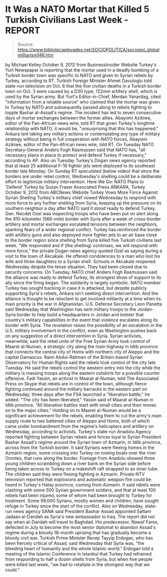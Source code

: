 # It Was a NATO Mortar that Killed 5 Turkish Civilians Last Week - REPORT

> Source: https://www.bibliotecapleyades.net/SOCIOPOLITICA/sociopol_globalmilitarism146.htm

by Michael Kelley
October 9, 2012
from
BusinessInsider Website
Turkey's Yurt Newspaper is reporting that the
mortar used in a deadly bombing of a Turkish border town was
specific to NATO and given to Syrian rebels by Turkey, according to RT.
Turkish Foreign Minister Ahmet Davutoglu
told state-run television on Oct. 6 that the five civilian deaths in a
Turkish border town on Oct. 3 were caused by a D30 type, 122mm artillery
shell, which is used by the Syrian army.
But Yurt's Editor-in-Chief, Merdan Yanardag,
cited "information from a reliable source" who claimed that the mortar was
given to Turkey by NATO and subsequently passed along to rebels fighting to
topple Bashar al-Assad's regime.
The incident has led to seven consecutive days
of mortar exchanges between the former allies.
Abayomi Azikiwe, editor of the Pan-African news
wire, told RT that given Turkey's longtime relationship with NATO, it would
be,
"unsurprising that this has happened."
Ankara isnt taking any military
actions or contemplating any type of military strategy without being in full
cooperation with NATO forces, Abayomi Azikiwe, editor of the
Pan-African news wire, told RT.
On Tuesday NATO Secretary-General Anders
Fogh Rasmussen
said that NATO has,
"all necessary plans in place to protect and defend
Turkey if necessary," according to AP.
Also on
Tuesday Turkey's Dogan news agency reported that at least 25 additional F-16
fighter jets were deployed to its southeast border late Monday.
On Sunday RT speculated (below video) that since
the borders are under rebel control, Wednesday's shelling could be a
deliberate effort to
legitimize military intervention.
Here We Go:
NATO Plans to 'Defend' Turkey
by Suzan Fraser
Associated Press
ANKARA, Turkey
October 9, 2012
from
ABCNews Website
Turkey Vows More Force
Against Syrian
Shelling
Turkey's military chief vowed Wednesday to
respond with more force to any further shelling from Syria, keeping up the
pressure on its southern neighbor a day after NATO said it stood ready to
defend Turkey.
Gen. Necdet Ozel was inspecting troops who have been put on alert
along the 910-kilometer (566-mile) border with Syria after a week of
cross-border artillery and mortar exchanges escalated tensions between the
neighbors, sparking fears of a wider regional conflict.
Turkey has reinforced the border with artillery
guns and also deployed more fighter jets to an air base close to the border
region since shelling from Syria killed five Turkish civilians last week.
"We responded and if (the shelling)
continues, we will respond with more force," the private Dogan news
agency quoted Ozel as saying during a visit to the town of Akcakale.
He offered condolences to a man who lost his
wife and three daughters to a Syrian shell.
Schools in Akcakale reopened Wednesday despite the tense situation. They had
been closed due to security concerns.
On Tuesday, NATO chief Anders Fogh Rasmussen said the alliance was
ready to defend Turkey, its strongest show of support to its ally since
the firing began.
The solidarity is largely symbolic. NATO member Turkey has sought backing in
case it is attacked, but despite publicly supporting Syria's rebels, Ankara
isn't seeking direct intervention. And the alliance is thought to be
reluctant to get involved militarily at a time when its main priority is the
war in Afghanistan.
U.S. Defense Secretary Leon Panetta said Wednesday that Washington
has sent military troops to the Jordan-Syria border to help build a
headquarters in Jordan and bolster that country's military capabilities in
the event that violence escalates along its border with Syria.
The revelation raises the possibility of an escalation in the U.S. military
involvement in the conflict, even as Washington pushes back on any
suggestion of a direct intervention in Syria.
Syrian activists, meanwhile, said the rebel units of the Free Syrian Army
took control of Maaret al-Numan, a strategic city along the main highway in
Idlib province that connects the central city of Homs with northern city of
Aleppo and the capital Damascus.
Rami Abdul-Rahman of the Britain-based Syrian Observatory for Human
Rights said the rebels took control of the city late Tuesday. He said the
rebels control the western entry into the city while the military is massing
troops along the eastern outskirts for a possible counter offensive.
Fadi Yassin, an activist in Maarat al-Numan, told The Associated
Press on Skype that rebels are in control of the town, although fierce
fighting continued around the military barracks in the eastern part on
Wednesday, three days after the FSA launched a "liberation battle," he
added.
"The city has been liberated," Yassin said
of Maarat al-Numan in Idlib province. "All liberation battles start with
small cities and then moves on to the major cities."
Holding on to Maaret al-Numan would be a
significant achievement for the rebels, enabling them to cut the army's main
supply route to two battered cities of Aleppo and Homs, both of which came
under bombardment from the regime's helicopters and artillery on Wednesday,
according to activists.
Turkey's state-run Anadolu Agency reported fighting between Syrian rebels
and forces loyal to Syrian President Bashar Assad's regime around the Syrian
town of Azmarin, in Idlib province, across from the Turkish border. It said
Syrians were fleeing homes in the Azmarin region, some crossing into Turkey
on rowing boats over the river Orontes, that runs along the border.
Footage from Anadolu showed three young children scrambling down a river
bank on the Syrian side before being taken across to Turkey on a makeshift
raft strapped to an inner tube. The children said they were fleeing fighting
in Azmarin.
Private NTV television reported that explosions and automatic weapon fire
could be heard in Turkey's Hatay province, coming from Azmarin. It said
rebels were clashing with some 500 Syrian government soldiers, and that at
least 100 rebels had been injured, some of whom had been brought to Turkey
for treatment.
Some 99,000 Syrians, mostly women and children, have sought refuge in Turkey
since the start of the conflict.
Also on Wednesday, state-run news agency SANA said President Bashar Assad
appointed Sattam Jadaan al-Dandah as Syria's new ambassador to Iraq.
The report did not say when al-Dandah will travel to Baghdad.
His
predecessor, Nawaf Fares, defected in July to become the most senior
diplomat to abandon Assad's regime during a bloody 18-month uprising that
has gradually become a bloody civil war.
Turkish Prime Minister Recep Tayyip Erdogan, who has been fiercely
critical of Assad, said Wednesday that Syria was,
"the bleeding heart of humanity and the
whole Islamic world."
Erdogan told a meeting of the Islamic Conference
in Istanbul that Turkey had refrained from responding to half a dozen shells
from Syria, but when five people were killed last week,
"we had to retaliate in the strongest way
that we could."

